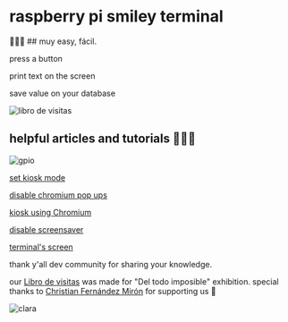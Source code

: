 
# raspberry pi smiley terminal 

👩🏻‍💻 ## muy easy, fácil. 

press a button

print text on the screen

save value on your database


![libro de visitas](https://pbs.twimg.com/media/EhX156UWAAEN2jb.jpg)

## helpful articles and tutorials 💓💓💓

![gpio](https://i.postimg.cc/NFNpd916/Captura-de-pantalla-2020-12-19-a-las-17-35-24.png)

[set kiosk mode](https://www.danpurdy.co.uk/web-development/raspberry-pi-kiosk-screen-tutorial/)

[disable chromium pop ups](https://www.raspberrypi.org/forums/viewtopic.php?t=233502)

[kiosk using Chromium](https://pimylifeup.com/raspberry-pi-kiosk/)

[disable screensaver](https://www.etcwiki.org/wiki/Disable_screensaver_and_screen_blanking_Raspberry_Pi)

[terminal's screen](https://wiki.52pi.com/index.php/7-Inch-1024x600_Display_Kit_(without_Touch_Screen)_SKU:Z-0051)

thank y'all dev community for sharing your knowledge.

our [Libro de visitas](https://www.desmusea.com/librodevisitas) was made for "Del todo imposible" exhibition. special thanks to [Christian Fernández Mirón](http://www.fernandezmiron.com/) for supporting us 💓

![clara](https://images.squarespace-cdn.com/content/v1/5af169974611a0bf8c125561/1599686351603-V5TB1020N0ZECLGWXMED/ke17ZwdGBToddI8pDm48kJ1oJoOIxBAgRD2ClXVCmKFZw-zPPgdn4jUwVcJE1ZvWQUxwkmyExglNqGp0IvTJZUJFbgE-7XRK3dMEBRBhUpxBw7VlGKDQO2xTcc51Yv6DahHgScLwHgvMZoEtbzk_9vMJY_JknNFgVzVQ2g0FD_s/gif_Del+todo.gif?format=1000w)
